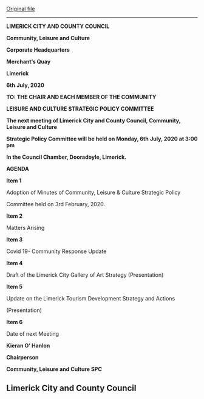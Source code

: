 [Original file](https://www.limerick.ie/sites/default/files/media/documents/2020-06/20200706-agenda.pdf)

---
**LIMERICK CITY AND COUNTY COUNCIL**

**Community, Leisure and Culture**

**Corporate Headquarters**

**Merchant’s Quay**

**Limerick**

**6th** **July, 2020**

**TO: THE CHAIR AND EACH MEMBER OF THE COMMUNITY**

**LEISURE AND CULTURE STRATEGIC POLICY COMMITTEE**

**The next meeting of Limerick City and County Council, Community, Leisure and Culture**

**Strategic Policy Committee will be held on Monday, 6th** **July, 2020 at 3:00 pm**

**In the Council Chamber, Dooradoyle, Limerick.**

**AGENDA**

**Item 1**

Adoption of Minutes of Community, Leisure & Culture Strategic Policy

Committee held on 3rd February, 2020.

**Item 2**

Matters Arising

**Item 3**

Covid 19- Community Response Update

**Item 4**

Draft of the Limerick City Gallery of Art Strategy (Presentation)

**Item 5**

Update on the Limerick Tourism Development Strategy and Actions

(Presentation)

**Item 6**

Date of next Meeting

**Kieran O’ Hanlon**

**Chairperson**

**Community, Leisure and Culture SPC**

**Limerick City and County Council**
---

